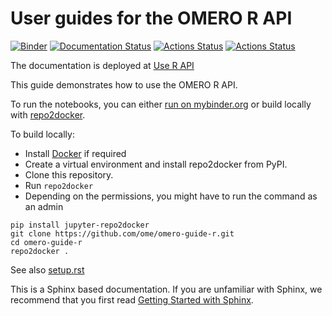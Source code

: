 # User guides for the OMERO R API

[![Binder](https://mybinder.org/badge_logo.svg)](https://mybinder.org/v2/gh/ome/omero-guide-r/master?filepath=notebooks)
[![Documentation Status](https://readthedocs.org/projects/omero-guide-r/badge/?version=latest)](https://omero-guides.readthedocs.io/en/latest/r/docs/index.html)
[![Actions Status](https://github.com/ome/omero-guide-r/workflows/repo2docker/badge.svg)](https://github.com/ome/omero-guide-r/actions)
[![Actions Status](https://github.com/ome/omero-guide-r/workflows/sphinx/badge.svg)](https://github.com/ome/omero-guide-r/actions)

The documentation is deployed at [Use R API](https://omero-guides.readthedocs.io/en/latest/r/docs/index.html)


This guide demonstrates how to use the OMERO R API.

To run the notebooks, you can either [run on mybinder.org](https://mybinder.org/v2/gh/ome/omero-guide-r/master?filepath=notebooks) or build locally with [repo2docker](https://repo2docker.readthedocs.io/).


To build locally:

 * Install [Docker](https://www.docker.com/) if required
 * Create a virtual environment and install repo2docker from PyPI.
 * Clone this repository.
 * Run ``repo2docker``
 * Depending on the permissions, you might have to run the command as an admin

```
pip install jupyter-repo2docker
git clone https://github.com/ome/omero-guide-r.git
cd omero-guide-r
repo2docker .
```

See also [setup.rst](https://github.com/ome/omero-guide-r/blob/master/docs/setup.rst)


This is a Sphinx based documentation. 
If you are unfamiliar with Sphinx, we recommend that you first read 
[Getting Started with Sphinx](https://docs.readthedocs.io/en/stable/intro/getting-started-with-sphinx.html).

